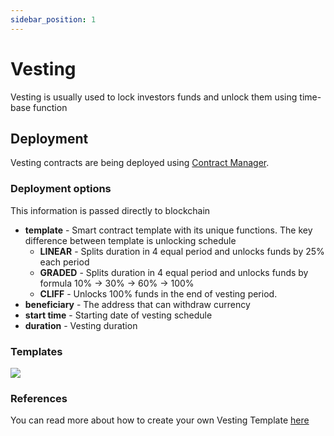 ```yaml
---
sidebar_position: 1
---
```


# Vesting

Vesting is usually used to lock investors funds and unlock them using time-base function

## Deployment

Vesting contracts are being deployed using [Contract Manager](/docs/admin-panel/ContractManager).  

### Deployment options

This information is passed directly to blockchain

- **template** - Smart contract template with its unique functions. The key difference between template is unlocking schedule
  - **LINEAR** - Splits duration in 4 equal period and unlocks funds by 25% each period
  - **GRADED** - Splits duration in 4 equal period and unlocks funds by formula 10% -> 30% -> 60% -> 100%
  - **CLIFF** - Unlocks 100% funds in the end of vesting period.
- **beneficiary** - The address that can withdraw currency
- **start time** - Starting date of vesting schedule
- **duration** - Vesting duration

### Templates
![](/img/vesting-schedule.png)

### References

You can read more about how to create your own Vesting Template [here](https://docs.openzeppelin.com/contracts/4.x/api/finance#VestingWallet)

